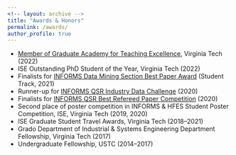 ```yaml
---
<!-- layout: archive -->
title: "Awards & Honors"
permalink: /awards/
author_profile: true
---
```

*  [Member of Graduate Academy for Teaching Excellence](http://vtgrate.org/membership/application-and-review/), Virginia Tech (2022)
*  ISE Outstanding PhD Student of the Year, Virginia Tech (2022)
*  Finalists for [INFORMS Data Mining Section Best Paper Award](https://connect.informs.org/data-mining/awards/prize/new-item222758667) (Student Track, 2021)
*  Runner-up for [INFORMS QSR Industry Data Challenge](https://connect.informs.org/qsr/awards) (2020) 
*  Finalists for [INFORMS QSR Best Refereed Paper Competition](https://connect.informs.org/qsr/awards)  (2020)
*  Second place of poster competition in INFORMS & HFES Student Poster Competition, ISE, Virginia Tech (2019, 2020)
*  ISE Graduate Student Travel Awards, Virginia Tech (2018–2021)
*  Grado Department of Industrial & Systems Engineering Department Fellowship, Virginia Tech (2017)
*  Undergraduate Fellowship, USTC (2014–2017)
